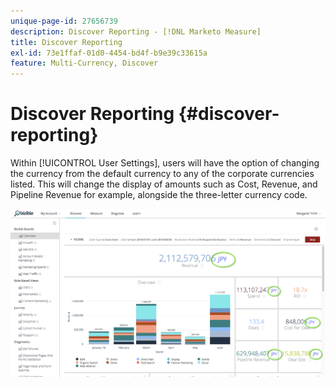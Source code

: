 ```yaml
---
unique-page-id: 27656739
description: Discover Reporting - [!DNL Marketo Measure]
title: Discover Reporting
exl-id: 73e1ffaf-01d0-4454-bd4f-b9e39c33615a
feature: Multi-Currency, Discover
---
```

# Discover Reporting {#discover-reporting}

Within [!UICONTROL User Settings], users will have the option of changing the currency from the default currency to any of the corporate currencies listed. This will change the display of amounts such as Cost, Revenue, and Pipeline Revenue for example, alongside the three-letter currency code.

![](assets/one.png)
